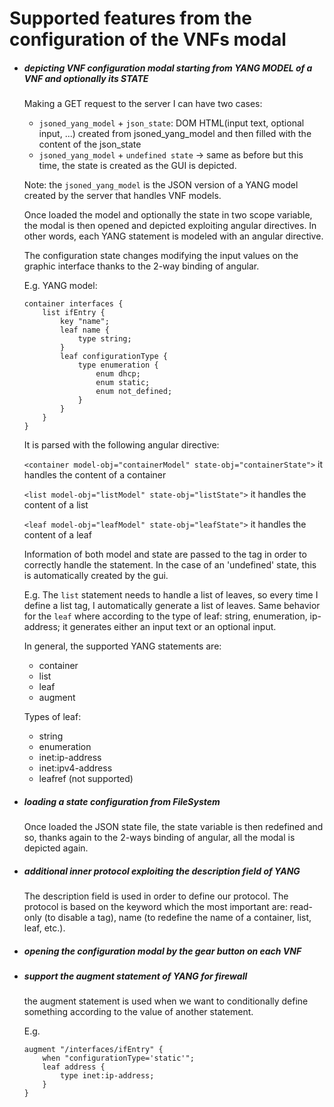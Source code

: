 # Supported features from the configuration of the VNFs modal

* ##### depicting VNF configuration modal starting from YANG MODEL of a VNF and optionally its STATE 

    Making a GET request to the server I can have two cases:
	* ```jsoned_yang_model``` + ```json_state```: DOM HTML(input text, optional input, ...) created from jsoned_yang_model and then filled with the content of the json_state
	* ```jsoned_yang_model``` + ```undefined state``` -> same as before but this time, the state is created as the GUI is depicted.
    
    Note: the ```jsoned_yang_model``` is the JSON version of a YANG model created by the server that handles VNF models.

    Once loaded the model and optionally the state in two scope variable, the modal is then opened and depicted exploiting angular directives. In other words, each YANG statement is modeled with an angular directive.

	The configuration state changes modifying the input values on the graphic interface thanks to the 2-way binding of angular.

	E.g. YANG model:
	```
	container interfaces { 
		list ifEntry { 
			key "name"; 
			leaf name { 
				type string; 
			} 
			leaf configurationType { 
				type enumeration { 
					enum dhcp; 
					enum static;
					enum not_defined;
				} 
			}
		} 
	}
	```

	It is parsed with the following angular directive:

	```<container model-obj="containerModel" state-obj="containerState">```
	it handles the content of a container
	
	```<list model-obj="listModel" state-obj="listState">```
	it handles the content of a list
	
	```<leaf model-obj="leafModel" state-obj="leafState">```
	it handles the content of a leaf

	Information of both model and state are passed to the tag in order to correctly handle the statement.
	In the case of an 'undefined' state, this is automatically created by the gui.

	E.g.
	The ```list``` statement needs to handle a list of leaves, so every time I define a list tag, I automatically generate a list of leaves.
	Same behavior for the ```leaf``` where according to the type of leaf: string, enumeration, ip-address; it generates either an input text or an optional input.

	In general, the supported YANG statements are:
	* container
	* list
	* leaf
	* augment

    Types of leaf:
	* string
	* enumeration
	* inet:ip-address
	* inet:ipv4-address
	* leafref (not supported)

* ##### loading a state configuration from FileSystem
    
    Once loaded the JSON state file, the state variable is then redefined and so, thanks again to the 2-ways binding of angular, all the modal is depicted again. 


* ##### additional inner protocol exploiting the description field of YANG
	The description field is used in order to define our protocol. The protocol is based on the keyword which the most important are: read-only (to disable a tag), name (to redefine the name of a container, list, leaf, etc.).


* ##### opening the configuration modal by the gear button on each VNF
	
* ##### support the augment statement of YANG for firewall

    the augment statement is used when we want to conditionally define something according to the value of another statement.
    
    E.g.
    ```
    augment "/interfaces/ifEntry" { 
    	when "configurationType='static'"; 
    	leaf address { 
    		type inet:ip-address; 
    	}
    }
    ```
